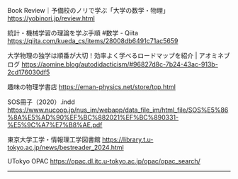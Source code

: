 
Book Review｜予備校のノリで学ぶ「大学の数学・物理」
https://yobinori.jp/review.html

統計・機械学習の理論を学ぶ手順 #数学 - Qiita
https://qiita.com/kueda_cs/items/28008db6491c71ac5659

大学物理の独学は順番が大切！効率よく学べるロードマップを紹介 | アオミネブログ
https://aomine.blog/autodidacticism/#96827d8c-7b24-43ac-913b-2cd176030df5

趣味の物理学書店
https://eman-physics.net/store/top.html

SOS冊子（2020）.indd
https://www.nucoop.jp/nus_im/webapp/data_file_im/html_file/SOS%E5%86%8A%E5%AD%90%EF%BC%882021%EF%BC%890331-%E5%9C%A7%E7%B8%AE.pdf

東京大学工学・情報理工学図書館
https://library.t.u-tokyo.ac.jp/news/bestreader_2024.html

UTokyo OPAC
https://opac.dl.itc.u-tokyo.ac.jp/opac/opac_search/



----------------------------


